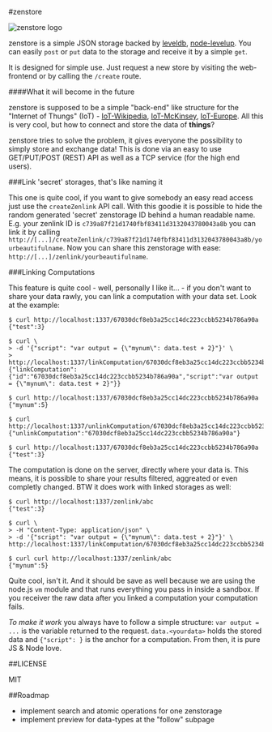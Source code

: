 #zenstore

![zenstore logo](https://raw.github.com/johannesboyne/zenstore/master/zenlogo.png)

zenstore is a simple JSON storage backed by [leveldb](https://code.google.com/p/leveldb/), [node-levelup](https://github.com/rvagg/node-levelup). You can easily `post` or `put` data to the storage and receive it by a simple `get`.

It is designed for simple use. Just request a new store by visiting the web-frontend or by calling the `/create` route.

####What it will become in the future

zenstore is supposed to be a simple "back-end" like structure for the "Internet of Thungs" (IoT) - [IoT-Wikipedia](http://en.wikipedia.org/wiki/Internet_of_Things), [IoT-McKinsey](http://www.mckinsey.com/insights/high_tech_telecoms_internet/the_internet_of_things), [IoT-Europe](http://www.internet-of-things.eu/). All this is very cool, but how to connect and store the data of **things**?

zenstore tries to solve the problem, it gives everyone the possibility to simply store and exchange data! This is done via an easy to use GET/PUT/POST (REST) API as well as a TCP service (for the high end users).

###Link 'secret' storages, that's like naming it

This one is quite cool, if you want to give somebody an easy read access just use the `createZenlink` API call. With this goodie it is possible to hide the random generated 'secret' zenstorage ID behind a human readable name. E.g. your zenlink ID is `c739a87f21d1740fbf83411d3132043780043a8b` you can link it by calling `http://[...]/createZenlink/c739a87f21d1740fbf83411d3132043780043a8b/yourbeautifulname`. Now you can share this zenstorage with ease: `http://[...]/zenlink/yourbeautifulname`.

###Linking Computations

This feature is quite cool - well, personally I like it... - if you don't want to share your data rawly, you can link a computation with your data set. Look at the example:

```
$ curl http://localhost:1337/67030dcf8eb3a25cc14dc223ccbb5234b786a90a
{"test":3}

$ curl \
> -d '{"script": "var output = {\"mynum\": data.test + 2}"}' \
> http://localhost:1337/linkComputation/67030dcf8eb3a25cc14dc223ccbb5234b786a90a
{"linkComputation":{"id":"67030dcf8eb3a25cc14dc223ccbb5234b786a90a","script":"var output = {\"mynum\": data.test + 2}"}}

$ curl http://localhost:1337/67030dcf8eb3a25cc14dc223ccbb5234b786a90a
{"mynum":5}

$ curl http://localhost:1337/unlinkComputation/67030dcf8eb3a25cc14dc223ccbb5234b786a90a
{"unlinkComputation":"67030dcf8eb3a25cc14dc223ccbb5234b786a90a"}

$ curl http://localhost:1337/67030dcf8eb3a25cc14dc223ccbb5234b786a90a
{"test":3}
```

The computation is done on the server, directly where your data is. This means, it is possible to share your results filtered, aggreated or even completly changed. BTW it does work with linked storages as well:

```
$ curl http://localhost:1337/zenlink/abc
{"test":3}

$ curl \
> -H "Content-Type: application/json" \
> -d '{"script": "var output = {\"mynum\": data.test + 2}"}' \
http://localhost:1337/linkComputation/67030dcf8eb3a25cc14dc223ccbb5234b786a90a

$ curl curl http://localhost:1337/zenlink/abc
{"mynum":5}
```

Quite cool, isn't it. And it should be save as well because we are using the node.js `vm` module and that runs everything you pass in inside a sandbox. If you receiver the raw data after you linked a computation your computation fails.

*To make it work* you always have to follow a simple structure: `var output = ...` is the variable returned to the request. `data.<yourdata>` holds the stored data and `{"script": }` is the anchor for a computation. From then, it is pure JS & Node love.

##LICENSE

MIT

##Roadmap

* implement search and atomic operations for one zenstorage
* implement preview for data-types at the "follow" subpage
